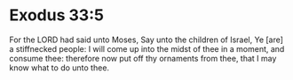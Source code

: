 # Exodus 33:5

For the LORD had said unto Moses, Say unto the children of Israel, Ye [are] a stiffnecked people: I will come up into the midst of thee in a moment, and consume thee: therefore now put off thy ornaments from thee, that I may know what to do unto thee.